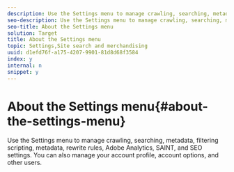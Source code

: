 ```yaml
---
description: Use the Settings menu to manage crawling, searching, metadata, filtering scripting, metadata, rewrite rules, Adobe Analytics, SAINT, and SEO settings. You can also manage your account profile, account options, and other users.
seo-description: Use the Settings menu to manage crawling, searching, metadata, filtering scripting, metadata, rewrite rules, Adobe Analytics, SAINT, and SEO settings. You can also manage your account profile, account options, and other users.
seo-title: About the Settings menu
solution: Target
title: About the Settings menu
topic: Settings,Site search and merchandising
uuid: d1efd76f-a175-4207-9901-81d8d68f3584
index: y
internal: n
snippet: y
---
```


# About the Settings menu{#about-the-settings-menu}

Use the Settings menu to manage crawling, searching, metadata, filtering scripting, metadata, rewrite rules, Adobe Analytics, SAINT, and SEO settings. You can also manage your account profile, account options, and other users.

